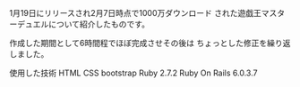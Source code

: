 1月19日にリリースされ2月7日時点で1000万ダウンロード
された遊戯王マスターデュエルについて紹介したものです。

作成した期間として6時間程でほぼ完成させその後は
ちょっとした修正を繰り返しました。

使用した技術 
HTML
CSS 
bootstrap 
Ruby 2.7.2 
Ruby On Rails 6.0.3.7
